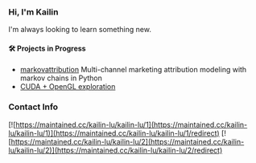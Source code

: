 ### Hi, I'm Kailin

I'm always looking to learn something new.

#### 🛠️ Projects in Progress
* [markovattribution](https://github.com/kailin-lu/markovattribution) Multi-channel marketing attribution modeling with markov chains in Python 
* [CUDA + OpenGL exploration](https://github.com/kailin-lu/Particle_Visualization_GPU) 

### Contact Info 

[![https://maintained.cc/kailin-lu/kailin-lu/1](https://maintained.cc/kailin-lu/kailin-lu/1)](https://maintained.cc/kailin-lu/kailin-lu/1/redirect)
[![https://maintained.cc/kailin-lu/kailin-lu/2](https://maintained.cc/kailin-lu/kailin-lu/2)](https://maintained.cc/kailin-lu/kailin-lu/2/redirect)
